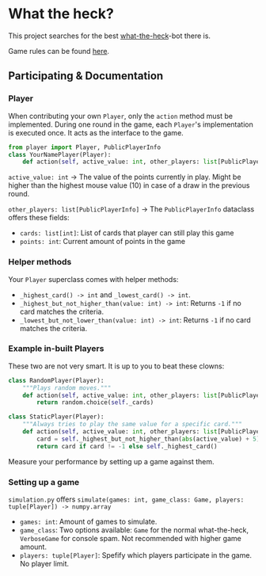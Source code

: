 # What the heck?

This project searches for the best [what-the-heck](https://boardgamegeek.com/boardgame/175/what-the-heck)-bot there is.

Game rules can be found [here](https://en.wikipedia.org/wiki/What_the_Heck%3F#Gameplay).

## Participating & Documentation

### Player

When contributing your own `Player`, only the `action` method must be implemented. During one round in the game, each `Player`'s implementation is executed once. It acts as the interface to the game.

```python
from player import Player, PublicPlayerInfo
class YourNamePlayer(Player):
    def action(self, active_value: int, other_players: list[PublicPlayerInfo]) -> int
```

`active_value: int` -> The value of the points currently in play. Might be higher than the highest mouse value (10) in case of a draw in the previous round.

`other_players: list[PublicPlayerInfo]` -> The `PublicPlayerInfo` dataclass offers these fields:

- `cards: list[int]`: List of cards that player can still play this game
- `points: int`: Current amount of points in the game

### Helper methods

Your `Player` superclass comes with helper methods:

- `_highest_card() -> int` and `_lowest_card() -> int`.
- `_highest_but_not_higher_than(value: int) -> int`: Returns `-1` if no card matches the criteria.
- `_lowest_but_not_lower_than(value: int) -> int`: Returns `-1` if no card matches the criteria.

### Example in-built Players

These two are not very smart. It is up to you to beat these clowns:

```python
class RandomPlayer(Player):
    """Plays random moves."""
    def action(self, active_value: int, other_players: list[PublicPlayerInfo]) -> int:
        return random.choice(self._cards)

class StaticPlayer(Player):
    """Always tries to play the same value for a specific card."""
    def action(self, active_value: int, other_players: list[PublicPlayerInfo]) -> int:
        card = self._highest_but_not_higher_than(abs(active_value) + 5)
        return card if card != -1 else self._highest_card()

```

Measure your performance by setting up a game against them.

### Setting up a game

`simulation.py` offers `simulate(games: int, game_class: Game, players: tuple[Player]) -> numpy.array`

- `games: int`: Amount of games to simulate.
- `game_class`: Two options available: `Game` for the normal what-the-heck, `VerboseGame` for console spam. Not recommended with higher game amount.
- `players: tuple[Player]`: Spefify which players participate in the game. No player limit.
